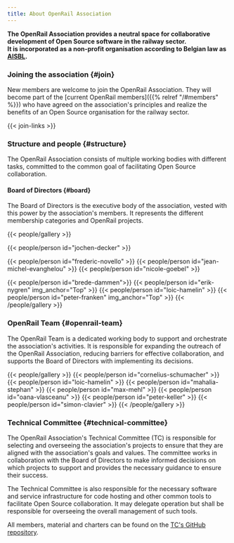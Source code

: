```yaml
---
title: About OpenRail Association
---
```


**The OpenRail Association provides a neutral space for collaborative development of Open Source software in the railway sector.\
It is incorporated as a non-profit organisation according to Belgian law as [AISBL](https://fpa.freecad.org/handbook/corporate/AISBL/rationale.html).**

### Joining the association {#join}

New members are welcome to join the OpenRail Association. They will become part of the [current OpenRail members]({{% relref "/#members" %}}) who have agreed on the association's principles and realize the benefits of an Open Source organisation for the railway sector.

{{< join-links >}}

### Structure and people {#structure}

The OpenRail Association consists of multiple working bodies with different tasks, committed to the common goal of facilitating Open Source collaboration.

#### Board of Directors {#board}

The Board of Directors is the executive body of the association, vested with this power by the association's members. It represents the different membership categories and OpenRail projects.

{{< people/gallery >}}
  <!-- BoD Chair -->
  {{< people/person id="jochen-decker" >}}
  <!-- BoD Vice-Chair(s) -->
  {{< people/person id="frederic-novello" >}}
  {{< people/person id="jean-michel-evanghelou" >}}
  {{< people/person id="nicole-goebel" >}}
  <!-- BoD further members -->
  {{< people/person id="brede-dammen">}}
  {{< people/person id="erik-nygren" img_anchor="Top" >}}
  {{< people/person id="loic-hamelin" >}} <!-- TC Chair -->
  {{< people/person id="peter-franken" img_anchor="Top" >}}
{{< /people/gallery >}}

### OpenRail Team {#openrail-team}

The OpenRail Team is a dedicated working body to support and orchestrate the association's activities. It is responsible for expanding the outreach of the OpenRail Association, reducing barriers for effective collaboration, and supports the Board of Directors with implementing its decisions.

{{< people/gallery >}}
  {{< people/person id="cornelius-schumacher" >}}
  {{< people/person id="loic-hamelin" >}}
  {{< people/person id="mahalia-stephan" >}}
  {{< people/person id="max-mehl" >}}
  {{< people/person id="oana-vlasceanu" >}}
  {{< people/person id="peter-keller" >}}
  {{< people/person id="simon-clavier" >}}
{{< /people/gallery >}}

### Technical Committee {#technical-committee}

The OpenRail Association's Technical Committee (TC) is responsible for selecting and overseeing the association's projects to ensure that they are aligned with the association's goals and values. The committee works in collaboration with the Board of Directors to make informed decisions on which projects to support and provides the necessary guidance to ensure their success.

The Technical Committee is also responsible for the necessary software and service infrastructure for code hosting and other common tools to facilitate Open Source collaboration. It may delegate operation but shall be responsible for overseeing the overall management of such tools.

All members, material and charters can be found on the [TC's GitHub repository](https://github.com/OpenRailAssociation/technical-committee).
